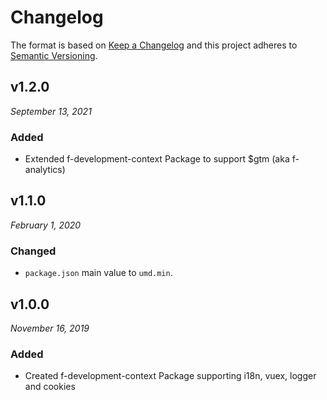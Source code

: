 # Changelog

The format is based on [Keep a Changelog](http://keepachangelog.com/en/1.0.0/)
and this project adheres to [Semantic Versioning](http://semver.org/spec/v2.0.0.html).


v1.2.0
------------------------------
*September 13, 2021*

### Added
- Extended f-development-context Package to support $gtm (aka f-analytics)


v1.1.0
------------------------------
*February 1, 2020*

### Changed
- `package.json` main value to `umd.min`.


v1.0.0
------------------------------
*November 16, 2019*

### Added
- Created f-development-context Package supporting i18n, vuex, logger and cookies
